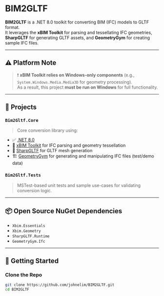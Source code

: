 # BIM2GLTF

**BIM2GLTF** is a .NET 8.0 toolkit for converting BIM (IFC) models to GLTF format.  
It leverages the **xBIM Toolkit** for parsing and tessellating IFC geometries, **SharpGLTF** for generating GLTF assets, and **GeometryGym** for creating sample IFC files.

---
## ⚠️ Platform Note

> ❗ **xBIM Toolkit relies on Windows-only components** (e.g., `System.Windows.Media.Media3D` for geometry processing).  
> As a result, this project **must be run on Windows** for full functionality.

---

## 📁 Projects

### `Bim2Gltf.Core`
> Core conversion library using:

- ✅ [.NET 8.0](https://dotnet.microsoft.com/)
- 🧰 [xBIM Toolkit](https://github.com/xBimTeam/XbimEssentials) for IFC parsing and geometry tessellation
- 🧩 [SharpGLTF](https://github.com/vpenades/SharpGLTF) for GLTF mesh generation
- 🏗️ [GeometryGym](https://github.com/jmirtsch/GeometryGymIFC) for generating and manipulating IFC files (test/demo data)

### `Bim2Gltf.Tests`
> MSTest-based unit tests and sample use-cases for validating conversion logic.

---

## 📦 Open Source NuGet Dependencies

- `Xbim.Essentials`
- `Xbim.Geometry`
- `SharpGLTF.Runtime`
- `GeometryGym.Ifc`

---

## 🚀 Getting Started

### Clone the Repo

```bash
git clone https://github.com/johnelim/BIM2GLTF.git
cd BIM2GLTF
